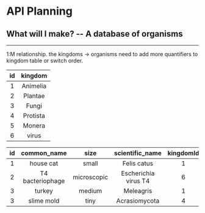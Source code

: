 # API Planning
## What will I make? -- A database of organisms
---
1:M relationship. 
the kingdoms -> organisms 
need to add more quantifiers to kingdom table or switch order. 

| id | kingdom  | 
|:--:|:--------:|
| 1  | Animelia |
| 2  | Plantae  |
| 3  | Fungi    |
| 4  | Protista |
| 5  | Monera   |
| 6  | virus    |

| id | common_name      | size        | scientific_name      | kingdomId |
|:--:|:----------------:|:-----------:|:--------------------:|:---------:|
| 1  | house cat        | small       | Felis catus          | 1         |
| 2  | T4 bacteriophage | microscopic | Escherichia virus T4 | 6         |
| 3  | turkey           | medium      | Meleagris            | 1         |
| 3  | slime mold       | tiny        | Acrasiomycota        | 4         |



